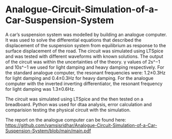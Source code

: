 # Analogue-Circuit-Simulation-of-a-Car-Suspension-System

A car’s suspension system was modelled by building an analogue computer. It was used to solve the differential equations that described the displacement of the suspension system from equilibrium as response to the surface displacement of the road. The circuit was simulated using LTSpice and was tested with different waveforms with known solutions. The output of the circuit was within the uncertainties of the theory. γ values of 2s^−1 and 10s^−1 we used for light damping and heavy damping respectively. For the standard analogue computer, the resonant frequencies were: 1.2±0.3Hz for light damping and 0.4±0.3Hz for heavy damping. For the analogue computer with the inverted inverting differentiator, the resonant frequency for light damping was 1.3±0.6Hz.

The circuit was simulated using LTSpice and the then tested on a breadboard.
Python was used for dtaa analysis, error calculation and comparision testing the physical circuit with the simulation.

The report on the analogue computer can be found here: https://github.com/vamsisridhar/Analogue-Circuit-Simulation-of-a-Car-Suspension-System/blob/main/main.pdf

